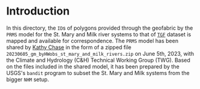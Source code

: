 # Introduction
In this directory, the `ID`s of polygons provided through the geofabric by the `PRMS` model for the St. Mary and Milk river systems to that of [`TGF`](https://www.google.com/url?sa=t&rct=j&q=&esrc=s&source=web&cd=&ved=2ahUKEwjOrPHrg_v_AhUgGDQIHf6CC2gQFnoECCEQAQ&url=https%3A%2F%2Fwww.sciencebase.gov%2Fcatalog%2Fitem%2F5d967365e4b0c4f70d113923&usg=AOvVaw2rY7Vy2R8EAz3WHe0HSmmS&opi=89978449) dataset is mapped and available for correspondence. The `PRMS` model has been shared by [Kathy Chase](kchase@usgs.gov) in the form of a zipped file `20230605_gm_byHWobs_st_mary_and_milk_rivers.zip` on June 5th, 2023, with the Climate and Hydrology (C&H) Technical Working Group (TWG). Based on the files included in the shared model, it has been prepared by the USGS's `bandit` program to subset the St. Mary and Milk systems from the bigger `NHM` setup.
